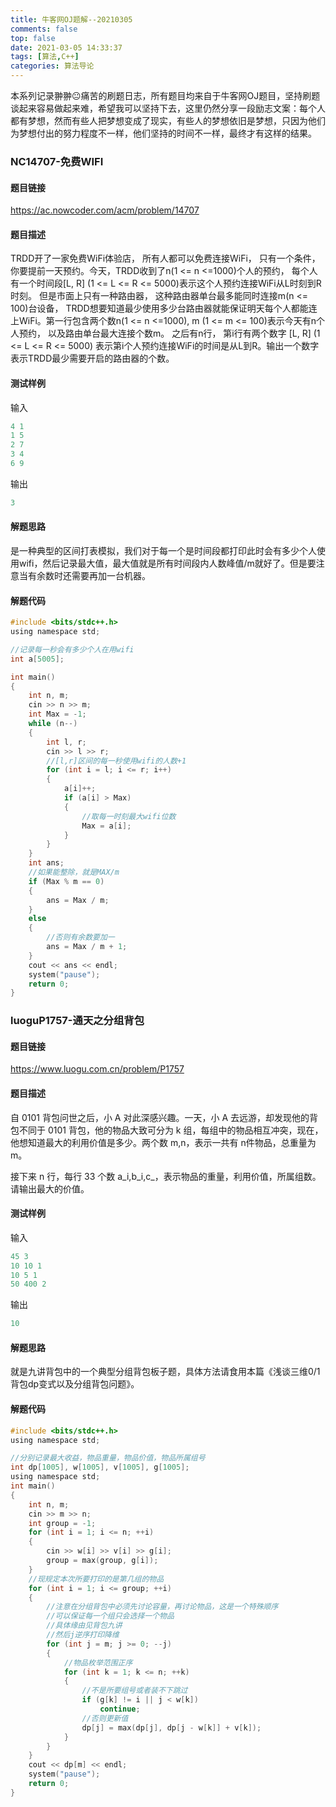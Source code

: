 ```yaml
---
title: 牛客网OJ题解--20210305
comments: false
top: false
date: 2021-03-05 14:33:37
tags: [算法,C++]
categories: 算法导论
---
```


本系列记录翀翀😐痛苦的刷题日志，所有题目均来自于牛客网OJ题目，坚持刷题谈起来容易做起来难，希望我可以坚持下去，这里仍然分享一段励志文案：每个人都有梦想，然而有些人把梦想变成了现实，有些人的梦想依旧是梦想，只因为他们为梦想付出的努力程度不一样，他们坚持的时间不一样，最终才有这样的结果。

<!-- more -->

### NC14707-免费WIFI

#### 题目链接

https://ac.nowcoder.com/acm/problem/14707

#### 题目描述

TRDD开了一家免费WiFi体验店， 所有人都可以免费连接WiFi， 只有一个条件， 你要提前一天预约。今天，TRDD收到了n(1 <= n <=1000)个人的预约， 每个人有一个时间段[L, R] (1 <= L <= R <= 5000)表示这个人预约连接WiFi从L时刻到R时刻。 但是市面上只有一种路由器， 这种路由器单台最多能同时连接m(n <= 100)台设备， TRDD想要知道最少使用多少台路由器就能保证明天每个人都能连上WiFi。第一行包含两个数n(1 <= n <=1000), m (1 <= m <= 100)表示今天有n个人预约， 以及路由单台最大连接个数m。
之后有n行， 第i行有两个数字  [L, R] (1 <= L <= R <= 5000) 表示第i个人预约连接WiFi的时间是从L到R。输出一个数字表示TRDD最少需要开启的路由器的个数。

#### 测试样例

输入

```c
4 1
1 5
2 7
3 4
6 9
```

输出

```c
3
```

#### 解题思路

是一种典型的区间打表模拟，我们对于每一个是时间段都打印此时会有多少个人使用wifi，然后记录最大值，最大值就是所有时间段内人数峰值/m就好了。但是要注意当有余数时还需要再加一台机器。

#### 解题代码

```c
#include <bits/stdc++.h>
using namespace std;

//记录每一秒会有多少个人在用wifi
int a[5005];

int main()
{
    int n, m;
    cin >> n >> m;
    int Max = -1;
    while (n--)
    {
        int l, r;
        cin >> l >> r;
        //[l,r]区间的每一秒使用wifi的人数+1
        for (int i = l; i <= r; i++)
        {
            a[i]++;
            if (a[i] > Max)
            {
                //取每一时刻最大wifi位数
                Max = a[i];
            }
        }
    }
    int ans;
    //如果能整除，就是MAX/m
    if (Max % m == 0)
    {
        ans = Max / m;
    }
    else
    {
        //否则有余数要加一
        ans = Max / m + 1;
    }
    cout << ans << endl;
    system("pause");
    return 0;
}
```

### luoguP1757-通天之分组背包

#### 题目链接

https://www.luogu.com.cn/problem/P1757

#### 题目描述

自 0101 背包问世之后，小 A 对此深感兴趣。一天，小 A 去远游，却发现他的背包不同于 0101 背包，他的物品大致可分为 k 组，每组中的物品相互冲突，现在，他想知道最大的利用价值是多少。两个数 m,n，表示一共有 n件物品，总重量为 m。

接下来 n 行，每行 33 个数 a_i,b_i,c_，表示物品的重量，利用价值，所属组数。请输出最大的价值。

#### 测试样例

输入

```c
45 3
10 10 1
10 5 1
50 400 2
```

输出

```c
10
```

#### 解题思路

就是九讲背包中的一个典型分组背包板子题，具体方法请食用本篇《浅谈三维0/1背包dp变式以及分组背包问题》。

#### 解题代码

```c
#include <bits/stdc++.h>
using namespace std;

//分别记录最大收益，物品重量，物品价值，物品所属组号
int dp[1005], w[1005], v[1005], g[1005];
using namespace std;
int main()
{
	int n, m;
	cin >> m >> n;
	int group = -1;
	for (int i = 1; i <= n; ++i)
	{
		cin >> w[i] >> v[i] >> g[i];
		group = max(group, g[i]);
	}
	//现规定本次所要打印的是第几组的物品
	for (int i = 1; i <= group; ++i)
	{
		//注意在分组背包中必须先讨论容量，再讨论物品，这是一个特殊顺序
		//可以保证每一个组只会选择一个物品
		//具体缘由见背包九讲
		//然后j逆序打印降维
		for (int j = m; j >= 0; --j)
		{
			//物品枚举范围正序
			for (int k = 1; k <= n; ++k)
			{
				//不是所要组号或者装不下跳过
				if (g[k] != i || j < w[k])
					continue;
				//否则更新值
				dp[j] = max(dp[j], dp[j - w[k]] + v[k]);
			}
		}
	}
	cout << dp[m] << endl;
	system("pause");
	return 0;
}
```

